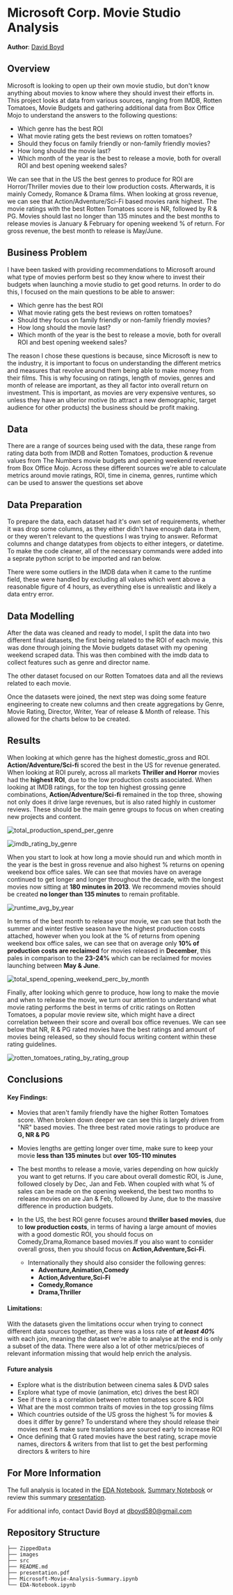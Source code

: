 # Microsoft Corp. Movie Studio Analysis

**Author**: [David Boyd](mailto:dboyd580@gmail.com)


## Overview

Microsoft is looking to open up their own movie studio, but don't know anything about movies to know where they should invest their efforts in. This project looks at data from various sources, ranging from IMDB, Rotten Tomatoes, Movie Budgets and gathering additional data from Box Office Mojo to understand the answers to the following questions:

- Which genre has the best ROI
- What movie rating gets the best reviews on rotten tomatoes?
- Should they focus on family friendly or non-family friendly movies?
- How long should the movie last?
- Which month of the year is the best to release a movie, both for overall ROI and best opening weekend sales?

We can see that in the US the best genres to produce for ROI are Horror/Thriller movies due to their low production costs. Afterwards, it is mainly Comedy, Romance & Drama films. When looking at gross revenue, we can see that Action/Adventure/Sci-Fi based movies rank highest. The movie ratings with the best Rotten Tomatoes score is NR, followed by R & PG. Movies should last no longer than 135 minutes and the best months to release movies is January & February for opening weekend % of return. For gross revenue, the best month to release is May/June.


## Business Problem

I have been tasked with providing recommendations to Microsoft around what type of movies perform best so they know where to invest their budgets when launching a movie studio to get good returns. In order to do this, I focused on the main questions to be able to answer:

- Which genre has the best ROI
- What movie rating gets the best reviews on rotten tomatoes?
- Should they focus on family friendly or non-family friendly movies?
- How long should the movie last?
- Which month of the year is the best to release a movie, both for overall ROI and best opening weekend sales?

The reason I chose these questions is because, since Microsoft is new to the industry, it is important to focus on understanding the different metrics and measures that revolve around them being able to make money from their films. This is why focusing on ratings, length of movies, genres and month of release are important, as they all factor into overall return on investment. This is important, as movies are very expensive ventures, so unless they have an ulterior motive (to attract a new demographic, target audience for other products) the business should be profit making.


## Data

There are a range of sources being used with the data, these range from rating data both from IMDB and Rotten Tomatoes, production & revenue values from The Numbers movie budgets and opening weekend revenue from Box Office Mojo. Across these different sources we're able to calculate metrics around movie ratings, ROI, time in cinema, genres, runtime which can be used to answer the questions set above


## Data Preparation

To prepare the data, each dataset had it's own set of requirements, whether it was drop some columns, as they either didn't have enough data in them, or they weren't relevant to the questions I was trying to answer. Reformat columns and change datatypes from objects to either integers, or datetime. To make the code cleaner, all of the necessary commands were added into a seprate python script to be imported and ran below.

There were some outliers in the IMDB data when it came to the runtime field, these were handled by excluding all values which went above a reasonable figure of 4 hours, as everything else is unrealistic and likely a data entry error.

## Data Modelling

After the data was cleaned and ready to model, I split the data into two different final datasets, the first being related to the ROI of each movie, this was done through joining the Movie budgets dataset with my opening weekend scraped data. This was then combined with the imdb data to collect features such as genre and director name.

The other dataset focused on our Rotten Tomatoes data and all the reviews related to each movie.

Once the datasets were joined, the next step was doing some feature engineering to create new columns and then create aggregations by Genre, Movie Rating, Director, Writer, Year of release & Month of release. This allowed for the charts below to be created.


## Results

When looking at which genre has the highest domestic_gross and ROI. **Action/Adventure/Sci-fi** scored the best in the US for revenue generated. When looking at ROI purely, across all markets **Thriller and Horror** movies had the **highest ROI**, due to the low production costs associated. When looking at IMDB ratings, for the top ten highest grossing genre combinations, **Action/Adventure/Sci-fi** remained in the top three, showing not only does it drive large revenues, but is also rated highly in customer reviews. These should be the main genre groups to focus on when creating new projects and content.

![total_production_spend_per_genre](https://github.com/db495/phase-1-project-microsoft-movie-analysis/blob/master/images/total_production_spend_per_genre.png)

![imdb_rating_by_genre](https://github.com/db495/phase-1-project-microsoft-movie-analysis/blob/master/images/imdb_rating_by_genre.png)

When you start to look at how long a movie should run and which month in the year is the best in gross revenue and also highest % returns on opening weekend box office sales. We can see that movies have on average continued to get longer and longer throughout the decade, with the longest movies now sitting at **180 minutes in 2013**. We recommend movies should be created **no longer than 135 minutes** to remain profitable.

![runtime_avg_by_year](https://github.com/db495/phase-1-project-microsoft-movie-analysis/blob/master/images/runtime_avg_by_year.png)

In terms of the best month to release your movie, we can see that both the summer and winter festive season have the highest production costs attached, however when you look at the % of returns from opening weekend box office sales, we can see that on average only **10% of production costs are reclaimed** for movies released in **December**, this pales in comparison to the **23-24%** which can be reclaimed for movies launching between **May & June**.

![total_spend_opening_weekend_perc_by_month](https://github.com/db495/phase-1-project-microsoft-movie-analysis/blob/master/images/total_spend_opening_weekend_perc_by_month.png)

Finally, after looking which genre to produce, how long to make the movie and when to release the movie, we turn our attention to understand what movie rating performs the best in terms of critic ratings on Rotten Tomatoes, a popular movie review site, which might have a direct correlation between their score and overall box office revenues. We can see below that NR, R & PG rated movies have the best ratings and amount of movies being released, so they should focus writing content within these rating guidelines.

![rotten_tomatoes_rating_by_rating_group](https://github.com/db495/phase-1-project-microsoft-movie-analysis/blob/master/images/rotten_tomatoes_rating_by_rating_group.png)


## Conclusions
#### Key Findings:
- Movies that aren't family friendly have the higher Rotten Tomatoes score. When broken down deeper we can see this is largely driven from "NR" based movies. The three best rated movie ratings to produce are **G, NR & PG**
- Movies lengths are getting longer over time, make sure to keep your movie **less than 135 minutes** but **over 105-110 minutes**
- The best months to release a movie, varies depending on how quickly you want to get returns. If you care about overall domestic ROI, is June, followed closely by Dec, Jan and Feb. When coupled with what % of sales can be made on the opening weekend, the best two months to release movies on are Jan & Feb, followed by June, due to the massive difference in production budgets.
- In the US, the best ROI genre focuses around **thriller based movies**, due to **low production costs**, in terms of having a large amount of movies with a good domestic ROI, you should focus on Comedy,Drama,Romance based movies.If you also want to consider overall gross, then you should focus on **Action,Adventure,Sci-Fi**.

    - Internationally they should also consider the following genres: 
         - **Adventure,Animation,Comedy**
         - **Action,Adventure,Sci-Fi**
         - **Comedy,Romance**
         - **Drama,Thriller**

#### Limitations:
With the datasets given the limitations occur when trying to connect different data sources together, as there was a loss rate of ***at least 40%*** with each join, meaning the dataset we're able to analyse at the end is only a subset of the data. There were also a lot of other metrics/pieces of relevant information missing that would help enrich the analysis.

#### Future analysis 
- Explore what is the distribution between cinema sales & DVD sales
- Explore what type of movie (animation, etc) drives the best ROI
- See if there is a correlation between rotten tomatoes score & ROI
- What are the most common traits of movies in the top grossing films
- Which countries outside of the US gross the highest % for movies & does it differ by genre? To understand where they should release their movies next & make sure translations are sourced early to increase ROI
- Once defining that G rated movies have the best rating, scrape movie names, directors & writers from that list to get the best performing directors & writers to hire

## For More Information

The full analysis is located in the [EDA Notebook](https://github.com/db495/microsoft-movie-analysis/blob/main/EDA-notebook.ipynb), [Summary Notebook](https://github.com/db495/microsoft-movie-analysis/blob/main/Microsoft-Movie-Analysis-Summary.ipynb) or review this summary [presentation](https://github.com/db495/phase-1-project-microsoft-movie-analysis/blob/master/presentation.pdf).

For additional info, contact David Boyd at [dboyd580@gmail.com](mailto:dboyd580@gmail.com)


## Repository Structure

```
├── ZippedData
├── images
├── src
├── README.md
├── presentation.pdf
├── Microsoft-Movie-Analysis-Summary.ipynb
└── EDA-Notebook.ipynb
```
